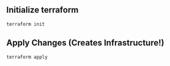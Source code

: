 ## Initialize terraform

```
terraform init
```


## Apply Changes (Creates Infrastructure!)

```
terraform apply
```